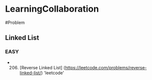 # LearningCollaboration
#Problem

## Linked List
### EASY
- 206. [Reverse Linked List] (https://leetcode.com/problems/reverse-linked-list/) 'leetcode'
